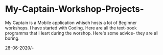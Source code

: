 # My-Captain-Workshop-Projects-

My Captain is a Mobile application whisch hosts a lot of Beginner workshops. 
I have started with Coding.
Here are all the text-book programms that I leart during the worshop. 
Here's some advice- they are all boring.

28-06-2020/-
